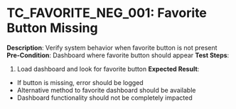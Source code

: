 # TC_FAVORITE_NEG_001: Favorite Button Missing

**Description**: Verify system behavior when favorite button is not present
**Pre-Condition**: Dashboard where favorite button should appear
**Test Steps**:
1. Load dashboard and look for favorite button
**Expected Result**:
- If button is missing, error should be logged
- Alternative method to favorite dashboard should be available
- Dashboard functionality should not be completely impacted